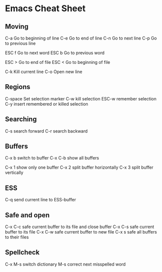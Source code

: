 # Emacs Cheat Sheet

## Moving

C-a		Go to beginning of line
C-e		Go to end of line
C-n		Go to next line
C-p		Go to previous line

ESC f		Go to next word
ESC b		Go to previous word

ESC >		Go to end of file
ESC <		Go to beginning of file

C-k		Kill current line
C-o		Open new line

## Regions

C-space		Set selection marker
C-w		kill selection
ESC-w		remember selection
C-y		insert remembered or killed selection

## Searching

C-s		search forward
C-r		search backward

## Buffers

C-x b		switch to buffer
C-x C-b		show all buffers

C-x 1		show only one buffer
C-x 2		split buffer horizontally
C-x 3		split buffer vertically


## ESS

C-q		send current line to ESS-buffer

## Safe and open

C-x C-c		safe current buffer to its file and close buffer
C-x C-s		safe current buffer to its file
C-x C-w		safe current buffer to new file
C-x s		safe all buffers to their files

## Spellcheck

C-x M-s		switch dictionary
M-s 		correct next misspelled word